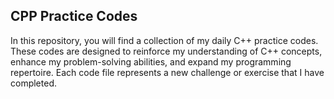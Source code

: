 ## CPP Practice Codes 
In this repository, you will find a collection of my daily C++ practice codes. These codes are designed to reinforce my understanding of C++ concepts, enhance my problem-solving abilities, and expand my programming repertoire. Each code file represents a new challenge or exercise that I have completed.
